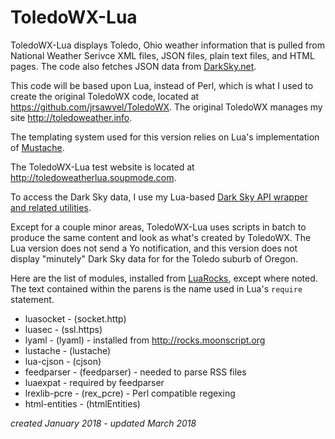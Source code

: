 # ToledoWX-Lua

ToledoWX-Lua displays Toledo, Ohio weather information that is pulled from National Weather Serivce XML files, JSON files, plain text files, and HTML pages. The code also fetches JSON data from [DarkSky.net](https://darksky.net).

This code will be based upon Lua, instead of Perl, which is what I used to create the original ToledoWX code, located at <https://github.com/jrsawvel/ToledoWX>. The original ToledoWX manages my site <http://toledoweather.info>.

The templating system used for this version relies on Lua's implementation of [Mustache](https://github.com/Olivine-Labs/lustache).

The ToledoWX-Lua test website is located at <http://toledoweatherlua.soupmode.com>.

To access the Dark Sky data, I use my Lua-based [Dark Sky API wrapper and related utilities](https://github.com/jrsawvel/Dark-Sky-API-Lua). 

Except for a couple minor areas, ToledoWX-Lua uses scripts in batch to produce the same content and look as what's created by ToledoWX. The Lua version does not send a Yo notification, and this version does not display "minutely" Dark Sky data for for the Toledo suburb of Oregon.

Here are the list of modules, installed from [LuaRocks](https://luarocks.org), except where noted. The text contained within the parens is the name used in Lua's `require` statement.

* luasocket - (socket.http)
* luasec - (ssl.https)
* lyaml - (lyaml) - installed from http://rocks.moonscript.org 
* lustache - (lustache)
* lua-cjson - (cjson)
* feedparser - (feedparser) - needed to parse RSS files
* luaexpat - required by feedparser
* lrexlib-pcre - (rex_pcre) - Perl compatible regexing
* html-entities - (htmlEntities)


*created January 2018* - *updated March 2018*
